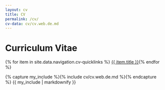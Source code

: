```yaml
---
layout: cv
title: CV
permalink: /cv/
cv-data: cv/cv.web.de.md
---
```

<h1 class="add-sg">Curriculum Vitae</h1>

<div class="buttons m-b-2">{% for item in site.data.navigation.cv-quicklinks %}
<a class="button is-light is-small" href="{{ item.url   | relative_url }}">{{ item.title }}</a>{% endfor %}</div>

{% capture my_include %}{% include cv/cv.web.de.md %}{% endcapture %}
{{ my_include | markdownify }}


